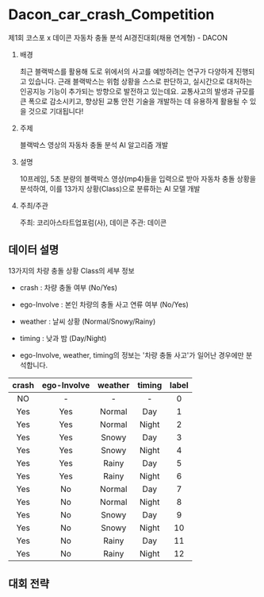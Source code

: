 # Dacon_car_crash_Competition

제1회 코스포 x 데이콘 자동차 충돌 분석 AI경진대회(채용 연계형) - DACON

1. 배경

    최근 블랙박스를 활용해 도로 위에서의 사고를 예방하려는 연구가 다양하게 진행되고 있습니다.
    근래 블랙박스는 위험 상황을 스스로 판단하고, 실시간으로 대처하는 인공지능 기능이 추가되는 방향으로 발전하고 있는데요. 교통사고의 발생과 규모를 큰 폭으로 감소시키고, 향상된 교통 안전 기술을 개발하는 데 유용하게 활용될 수 있을 것으로 기대됩니다!

2. 주제

    블랙박스 영상의 자동차 충돌 분석 AI 알고리즘 개발

3. 설명

    10프레임, 5초 분량의 블랙박스 영상(mp4)들을 입력으로 받아 자동차 충돌 상황을 분석하여,
    이를 13가지 상황(Class)으로 분류하는 AI 모델 개발

4. 주최/주관

    주최: 코리아스타트업포럼(사), 데이콘
    주관: 데이콘

## 데이터 설명
13가지의 차량 충돌 상황 Class의 세부 정보

- crash : 차량 충돌 여부 (No/Yes)

- ego-Involve : 본인 차량의 충돌 사고 연류 여부 (No/Yes)

- weather : 날씨 상황 (Normal/Snowy/Rainy)

- timing : 낮과 밤 (Day/Night)

- ego-Involve, weather, timing의 정보는 '차량 충돌 사고'가 일어난 경우에만 분석합니다.

|crash |ego-Involve|weather |timing|label|
|:------:|:---:|:---:|:---:|:---:|
|NO|-|-|-|0|
|Yes|Yes|Normal|Day|1|
|Yes|Yes|Normal|Night|2|
|Yes|Yes|Snowy|Day|3|
|Yes|Yes|Snowy|Night|4|
|Yes|Yes|Rainy|Day|5|
|Yes|Yes|Rainy|Night|6|
|Yes|No|Normal|Day|7|
|Yes|No|Normal|Night|8|
|Yes|No|Snowy|Day|9|
|Yes|No|Snowy|Night|10|
|Yes|No|Rainy|Day|11|
|Yes|No|Rainy|Night|12|

## 대회 전략






